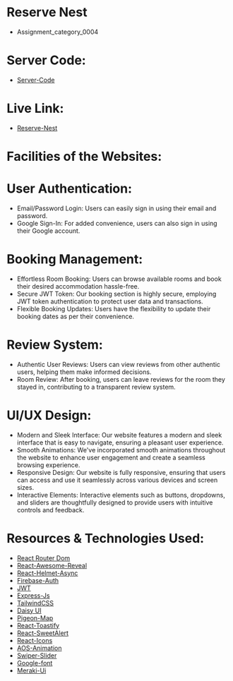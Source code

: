 # Reserve Nest
- Assignment_category_0004
# Server Code:
- [Server-Code](https://github.com/itsahadul99/reserve-nest-server)
# Live Link: 
- [Reserve-Nest](https://reserve-nest.web.app)

# Facilities of the Websites: 
# User Authentication:
- Email/Password Login: Users can easily sign in using their email and password.
- Google Sign-In: For added convenience, users can also sign in using their Google account.
# Booking Management:
- Effortless Room Booking: Users can browse available rooms and book their desired accommodation hassle-free.
- Secure JWT Token: Our booking section is highly secure, employing JWT token authentication to protect user data and transactions.
- Flexible Booking Updates: Users have the flexibility to update their booking dates as per their convenience.
# Review System:
- Authentic User Reviews: Users can view reviews from other authentic users, helping them make informed decisions.
- Room Review: After booking, users can leave reviews for the room they stayed in, contributing to a transparent review system.
# UI/UX Design:
- Modern and Sleek Interface: Our website features a modern and sleek interface that is easy to navigate, ensuring a pleasant user experience.
- Smooth Animations: We've incorporated smooth animations throughout the website to enhance user engagement and create a seamless browsing experience.
- Responsive Design: Our website is fully responsive, ensuring that users can access and use it seamlessly across various devices and screen sizes.
- Interactive Elements: Interactive elements such as buttons, dropdowns, and sliders are thoughtfully designed to provide users with intuitive controls and feedback.

# Resources & Technologies Used:

- [React Router Dom](https://reactrouter.com/en/main)
- [React-Awesome-Reveal](https://react-awesome-reveal.morello.dev)
- [React-Helmet-Async](https://www.npmjs.com/package/react-helmet-async)
- [Firebase-Auth](https://firebase.com)
- [JWT](https://jwt.io)
- [Express-Js](https://expressjs.com/)
- [TailwindCSS](https://tailwindcss.com)
- [Daisy UI](https://daisyui.com/)
- [Pigeon-Map](https://pigeon-maps.js.org)
- [React-Toastify](https://www.npmjs.com/package/react-toastify)
- [React-SweetAlert](https://sweetalert2.github.io/recipe-gallery/sweetalert2-react.html)
- [React-Icons](https://react-icons.github.io/react-icons)
- [AOS-Animation](https://michalsnik.github.io/aos/)
- [Swiper-Slider](https://swiperjs.com)
- [Google-font](https://fonts.google.com)
- [Meraki-Ui](https://merakiui.com)
